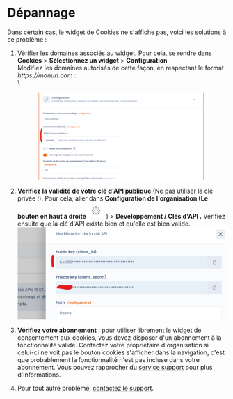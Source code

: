 # Dépannage

Dans certain cas, le widget de Cookies ne s'affiche pas, voici les solutions à ce problème :&#x20;

1.  Vérifier les domaines associés au widget. Pour cela, se rendre dans **Cookies** > **Sélectionnez un widget** > **Configuration** \
    Modifiez les domaines autorisés de cette façon, en respectant le format _https://monurl.com_ : \
    \


    <figure><img src="../../.gitbook/assets/image (390).png" alt=""><figcaption></figcaption></figure>
2. **Vérifiez la validité de votre clé d'API publique** (Ne pas utiliser la clé privée !). Pour cela, aller dans **Configuration de l'organisation (Le bouton en haut à droite**![](<../../.gitbook/assets/image (429).png>)) > **Développement / Clés d'API .** Vérifiez ensuite que la clé d'API existe bien et qu'elle est bien valide.\
   ![](<../../.gitbook/assets/image (63).png>)
3. **Vérifiez votre abonnement** : pour utiliser librement le widget de consentement aux cookies, vous devez disposer d'un abonnement à la fonctionnalité valide. Contactez votre propriétaire d'organisation si celui-ci ne voit pas le bouton cookies s'afficher dans la navigation, c'est que probablement la fonctionnalité n'est pas incluse dans votre abonnement. Vous pouvez rapprocher du [service support](mailto:support@dastra.eu) pour plus d'informations.
4. Pour tout autre problème, [contactez le support](https://doc.dastra.eu/commencer/le-support/faire-une-demande-de-support?cacheBust=1676909428068).
